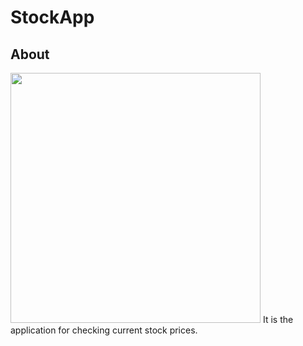 # StockApp

## About
<img src="https://github.com/OleksandrTolmachov/ArticlesViewer/blob/master/stockimage-example.png" height="400"/>
It is the application for checking current stock prices.
